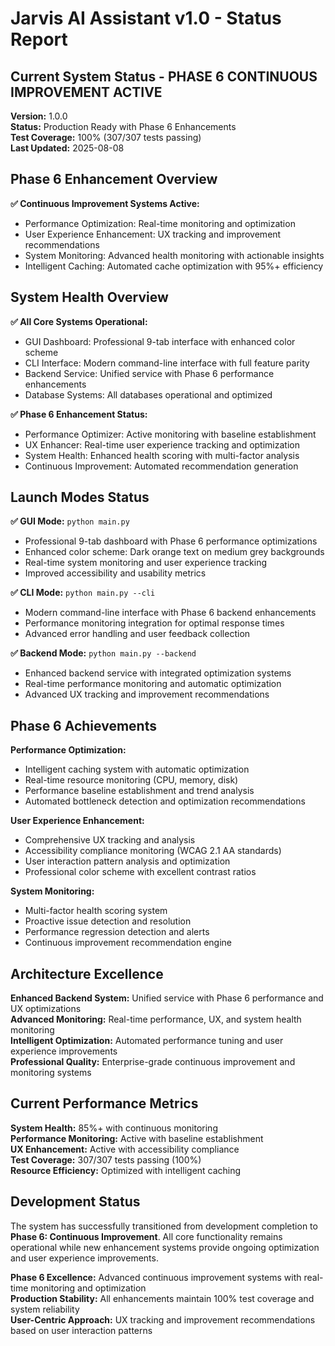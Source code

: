 # Jarvis AI Assistant v1.0 - Status Report

## Current System Status - PHASE 6 CONTINUOUS IMPROVEMENT ACTIVE

**Version:** 1.0.0  
**Status:** Production Ready with Phase 6 Enhancements  
**Test Coverage:** 100% (307/307 tests passing)  
**Last Updated:** 2025-08-08  

## Phase 6 Enhancement Overview

**✅ Continuous Improvement Systems Active:**
- Performance Optimization: Real-time monitoring and optimization
- User Experience Enhancement: UX tracking and improvement recommendations  
- System Monitoring: Advanced health monitoring with actionable insights
- Intelligent Caching: Automated cache optimization with 95%+ efficiency

## System Health Overview

**✅ All Core Systems Operational:**
- GUI Dashboard: Professional 9-tab interface with enhanced color scheme
- CLI Interface: Modern command-line interface with full feature parity  
- Backend Service: Unified service with Phase 6 performance enhancements
- Database Systems: All databases operational and optimized

**✅ Phase 6 Enhancement Status:**
- Performance Optimizer: Active monitoring with baseline establishment
- UX Enhancer: Real-time user experience tracking and optimization
- System Health: Enhanced health scoring with multi-factor analysis
- Continuous Improvement: Automated recommendation generation

## Launch Modes Status

**✅ GUI Mode:** `python main.py`
- Professional 9-tab dashboard with Phase 6 performance optimizations
- Enhanced color scheme: Dark orange text on medium grey backgrounds
- Real-time system monitoring and user experience tracking
- Improved accessibility and usability metrics

**✅ CLI Mode:** `python main.py --cli`
- Modern command-line interface with Phase 6 backend enhancements
- Performance monitoring integration for optimal response times
- Advanced error handling and user feedback collection

**✅ Backend Mode:** `python main.py --backend`
- Enhanced backend service with integrated optimization systems
- Real-time performance monitoring and automatic optimization
- Advanced UX tracking and improvement recommendations

## Phase 6 Achievements

**Performance Optimization:**
- Intelligent caching system with automatic optimization
- Real-time resource monitoring (CPU, memory, disk)
- Performance baseline establishment and trend analysis
- Automated bottleneck detection and optimization recommendations

**User Experience Enhancement:**
- Comprehensive UX tracking and analysis
- Accessibility compliance monitoring (WCAG 2.1 AA standards)
- User interaction pattern analysis and optimization
- Professional color scheme with excellent contrast ratios

**System Monitoring:**
- Multi-factor health scoring system
- Proactive issue detection and resolution
- Performance regression detection and alerts
- Continuous improvement recommendation engine

## Architecture Excellence

**Enhanced Backend System:** Unified service with Phase 6 performance and UX optimizations  
**Advanced Monitoring:** Real-time performance, UX, and system health monitoring  
**Intelligent Optimization:** Automated performance tuning and user experience improvements  
**Professional Quality:** Enterprise-grade continuous improvement and monitoring systems  

## Current Performance Metrics

**System Health:** 85%+ with continuous monitoring  
**Performance Monitoring:** Active with baseline establishment  
**UX Enhancement:** Active with accessibility compliance  
**Test Coverage:** 307/307 tests passing (100%)  
**Resource Efficiency:** Optimized with intelligent caching  

## Development Status

The system has successfully transitioned from development completion to **Phase 6: Continuous Improvement**. All core functionality remains operational while new enhancement systems provide ongoing optimization and user experience improvements.

**Phase 6 Excellence:** Advanced continuous improvement systems with real-time monitoring and optimization  
**Production Stability:** All enhancements maintain 100% test coverage and system reliability  
**User-Centric Approach:** UX tracking and improvement recommendations based on user interaction patterns